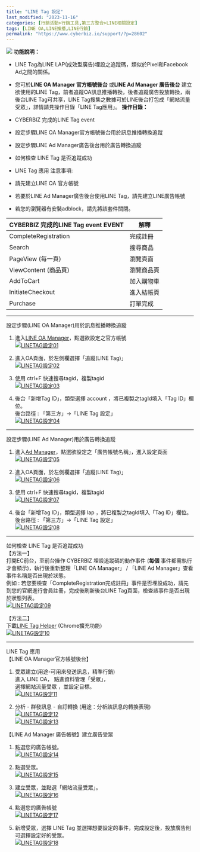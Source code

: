 ```yaml
---
title: "LINE Tag 設定"
last_modified: "2023-11-16"
categories: [行銷活動>行銷工具,第三方整合>LINE相關設定]
tags: [LINE OA,LINE推播,LINE行銷]
permalink: "https://www.cyberbiz.io/support/?p=28602"
---
```


![](https://www.cyberbiz.io/support/wp-content/uploads/全版本.png) **功能說明：**  

* LINE Tag為LINE LAP(成效型廣告)埋設之追蹤碼，類似於Pixel和Facebook Ad之間的關係。
* 您可於**LINE OA Manager 官方帳號後台** 或**LINE Ad Manager 廣告後台** 建立欲使用的LINE Tag，前者追蹤OA訊息推播轉換，後者追蹤廣告投放轉換，兩後台LINE Tag可共享，LINE Tag搜集之數據可於LINE後台打包成「網站流量受眾」，詳情請見操作目錄「LINE Tag應用」。 
**操作目錄：**

* CYBERBIZ 完成的LINE Tag event
* 設定步驟LINE OA Manager官方帳號後台用於訊息推播轉換追蹤
* 設定步驟LINE Ad Manager廣告後台用於廣告轉換追蹤
* 如何檢查 LINE Tag 是否追蹤成功
* LINE Tag 應用
注意事項:  

* 請先建立LINE OA 官方帳號
* 若要於LINE Ad Manager廣告後台使用LINE Tag，請先建立LINE廣告帳號
* 若您的瀏覽器有安裝adblock，請先將該套件關閉。

CYBERBIZ 完成的LINE Tag event EVENT | 解釋  
---|---  
CompleteRegistration | 完成註冊  
Search | 搜尋商品  
PageView (每一頁) | 瀏覽頁面  
ViewContent (商品頁) | 瀏覽商品頁  
AddToCart | 加入購物車  
InitiateCheckout | 進入結帳頁  
Purchase | 訂單完成  

* * *

設定步驟(LINE OA Manager)用於訊息推播轉換追蹤  

1. 進入[LINE OA Manager](https://manager.line.biz/)，點選欲設定之官方帳號  
[![LINETAG設定01](https://www.cyberbiz.io/support/wp-content/uploads/LINETAG設定01.png)](https://www.cyberbiz.io/support/wp-content/uploads/LINETAG設定01.png)



2. 進入OA頁面，於左側欄選擇「追蹤(LINE Tag)」   
[![LINETAG設定02](https://www.cyberbiz.io/support/wp-content/uploads/LINETAG設定02.png)](https://www.cyberbiz.io/support/wp-content/uploads/LINETAG設定02.png)



3. 使用 ctrl+F 快速搜尋tagid，複製tagid   
[![LINETAG設定03](https://www.cyberbiz.io/support/wp-content/uploads/LINETAG設定03.png)](https://www.cyberbiz.io/support/wp-content/uploads/LINETAG設定03.png)



4. 後台「新增Tag ID」，類型選擇 account ，將已複製之tagId填入「Tag ID」欄位。  
後台路徑 : 「第三方」→「LINE Tag 設定」  
[![LINETAG設定04](https://www.cyberbiz.io/support/wp-content/uploads/LINETAG設定04.png)](https://www.cyberbiz.io/support/wp-content/uploads/LINETAG設定04.png)



* * *

設定步驟(LINE Ad Manager)用於廣告轉換追蹤  

1. 進入[Ad Manager](https://manager.line.biz/)，點選欲設定之「廣告帳號名稱」，進入設定頁面  
[![LINETAG設定05](https://www.cyberbiz.io/support/wp-content/uploads/LINETAG設定05.png)](https://www.cyberbiz.io/support/wp-content/uploads/LINETAG設定05.png)



2. 進入OA頁面，於左側欄選擇「追蹤(LINE Tag)」   
[![LINETAG設定06](https://www.cyberbiz.io/support/wp-content/uploads/LINETAG設定06.png)](https://www.cyberbiz.io/support/wp-content/uploads/LINETAG設定06.png)



3. 使用 ctrl+F 快速搜尋tagid，複製tagid   
[![LINETAG設定07](https://www.cyberbiz.io/support/wp-content/uploads/LINETAG設定07.png)](https://www.cyberbiz.io/support/wp-content/uploads/LINETAG設定07.png)



4. 後台「新增Tag ID」，類型選擇 lap ，將已複製之tagId填入「Tag ID」欄位。  
後台路徑 : 「第三方」→「LINE Tag 設定」  
[![LINETAG設定08](https://www.cyberbiz.io/support/wp-content/uploads/LINETAG設定08.png)](https://www.cyberbiz.io/support/wp-content/uploads/LINETAG設定08.png)



* * *

如何檢查 LINE Tag 是否追蹤成功  
【方法一】  
打開EC前台，至前台操作 CYBERBIZ 埋設追蹤碼的動作事件 (**每個** 事件都需執行才會顯示)，執行後重新整理「LINE OA Manager」
/ 「LINE Ad Manager」查看事件名稱是否出現於狀態。  
例如 : 若您要檢查「CompleteRegistration完成註冊」事件是否埋設成功，請先到您的官網進行會員註冊，完成後刷新後台LINE
Tag頁面，檢查該事件是否出現於狀態列表。  
[![LINETAG設定09](https://www.cyberbiz.io/support/wp-content/uploads/LINETAG設定09.png)](https://www.cyberbiz.io/support/wp-content/uploads/LINETAG設定09.png)  

【方法二】  
下載[LINE Tag Helper](https://chrome.google.com/webstore/detail/line-tag-helper/jgnholagndjghcjedffhinifilbjmklg?hl=zh-TW) (Chrome擴充功能)  
[![LINETAG設定10](https://www.cyberbiz.io/support/wp-content/uploads/LINETAG設定10.png)](https://www.cyberbiz.io/support/wp-content/uploads/LINETAG設定10.png)  


* * *

LINE Tag 應用  
【LINE OA Manager官方帳號後台】

1. 受眾建立(用途-可用來發送訊息，精準行銷)  
進入 LINE OA， 點進資料管理「受眾」，  
選擇網站流量受眾 ，並設定目標。  
[![LINETAG設定11](https://www.cyberbiz.io/support/wp-content/uploads/LINETAG設定11.png)](https://www.cyberbiz.io/support/wp-content/uploads/LINETAG設定11.png)  

2. 分析 - 群發訊息 - 自訂轉換 (用途：分析該訊息的轉換表現)  
[![LINETAG設定12](https://www.cyberbiz.io/support/wp-content/uploads/LINETAG設定12.png)](https://www.cyberbiz.io/support/wp-content/uploads/LINETAG設定12.png)  
[![LINETAG設定13](https://www.cyberbiz.io/support/wp-content/uploads/LINETAG設定13.png)](https://www.cyberbiz.io/support/wp-content/uploads/LINETAG設定13.png)  


【LINE Ad Manager 廣告帳號】建立廣告受眾

1. 點選您的廣告帳號。  
[![LINETAG設定14](https://www.cyberbiz.io/support/wp-content/uploads/LINETAG設定14.png)](https://www.cyberbiz.io/support/wp-content/uploads/LINETAG設定14.png)



2. 點選受眾。  
[![LINETAG設定15](https://www.cyberbiz.io/support/wp-content/uploads/LINETAG設定15.png)](https://www.cyberbiz.io/support/wp-content/uploads/LINETAG設定15.png)



3. 建立受眾，並點選「網站流量受眾」。  
[![LINETAG設定16](https://www.cyberbiz.io/support/wp-content/uploads/LINETAG設定16.png)](https://www.cyberbiz.io/support/wp-content/uploads/LINETAG設定16.png)



4. 點選您的廣告帳號  
[![LINETAG設定17](https://www.cyberbiz.io/support/wp-content/uploads/LINETAG設定17.png)](https://www.cyberbiz.io/support/wp-content/uploads/LINETAG設定17.png)



5. 新增受眾，選擇 LINE Tag 並選擇想要設定的事件，完成設定後，投放廣告則可選擇設定好的受眾。  
[![LINETAG設定18](https://www.cyberbiz.io/support/wp-content/uploads/LINETAG設定18.png)](https://www.cyberbiz.io/support/wp-content/uploads/LINETAG設定18.png)


